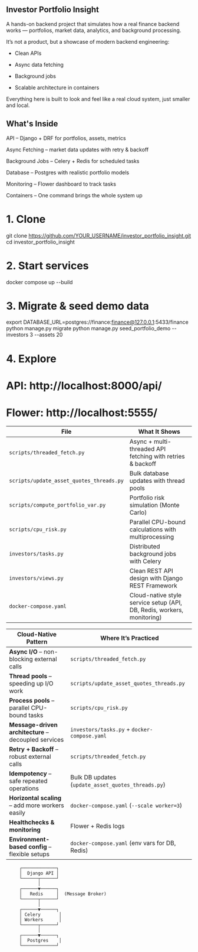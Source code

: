## Investor Portfolio Insight

A hands-on backend project that simulates how a real finance backend works — portfolios, market data, analytics, and background processing.

It’s not a product, but a showcase of modern backend engineering:

- Clean APIs

- Async data fetching

- Background jobs

- Scalable architecture in containers

Everything here is built to look and feel like a real cloud system, just smaller and local.

## What's Inside

API – Django + DRF for portfolios, assets, metrics

Async Fetching – market data updates with retry & backoff

Background Jobs – Celery + Redis for scheduled tasks

Database – Postgres with realistic portfolio models

Monitoring – Flower dashboard to track tasks

Containers – One command brings the whole system up

# 1. Clone
git clone https://github.com/YOUR_USERNAME/investor_portfolio_insight.git
cd investor_portfolio_insight

# 2. Start services
docker compose up --build

# 3. Migrate & seed demo data
export DATABASE_URL=postgres://finance:finance@127.0.0.1:5433/finance
python manage.py migrate
python manage.py seed_portfolio_demo --investors 3 --assets 20

# 4. Explore
# API:    http://localhost:8000/api/
# Flower: http://localhost:5555/


| File                                     | What It Shows                                                          |
| ---------------------------------------- | ---------------------------------------------------------------------- |
| `scripts/threaded_fetch.py`              | Async + multi-threaded API fetching with retries & backoff             |
| `scripts/update_asset_quotes_threads.py` | Bulk database updates with thread pools                                |
| `scripts/compute_portfolio_var.py`       | Portfolio risk simulation (Monte Carlo)                                |
| `scripts/cpu_risk.py`                    | Parallel CPU-bound calculations with multiprocessing                   |
| `investors/tasks.py`                     | Distributed background jobs with Celery                                |
| `investors/views.py`                     | Clean REST API design with Django REST Framework                       |
| `docker-compose.yaml`                    | Cloud-native style service setup (API, DB, Redis, workers, monitoring) |


| Cloud-Native Pattern                                 | Where It’s Practiced                               |
| ---------------------------------------------------- | -------------------------------------------------- |
| **Async I/O** – non-blocking external calls          | `scripts/threaded_fetch.py`                        |
| **Thread pools** – speeding up I/O work              | `scripts/update_asset_quotes_threads.py`           |
| **Process pools** – parallel CPU-bound tasks         | `scripts/cpu_risk.py`                              |
| **Message-driven architecture** – decoupled services | `investors/tasks.py` + `docker-compose.yaml`       |
| **Retry + Backoff** – robust external calls          | `scripts/threaded_fetch.py`                        |
| **Idempotency** – safe repeated operations           | Bulk DB updates (`update_asset_quotes_threads.py`) |
| **Horizontal scaling** – add more workers easily     | `docker-compose.yaml` (`--scale worker=3`)         |
| **Healthchecks & monitoring**                        | Flower + Redis logs                                |
| **Environment-based config** – flexible setups       | `docker-compose.yaml` (env vars for DB, Redis)     |

         ┌─────────────┐
         │  Django API │
         └──────┬──────┘
                │
         ┌──────▼──────┐
         │   Redis     │  (Message Broker)
         └──────┬──────┘
                │
         ┌──────▼──────┐
         │ Celery       │
         │ Workers      │
         └──────┬──────┘
                │
         ┌──────▼──────┐
         │  Postgres    │
         └─────────────┘

